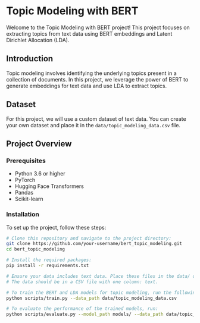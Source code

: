 
# Topic Modeling with BERT

Welcome to the Topic Modeling with BERT project! This project focuses on extracting topics from text data using BERT embeddings and Latent Dirichlet Allocation (LDA).

## Introduction

Topic modeling involves identifying the underlying topics present in a collection of documents. In this project, we leverage the power of BERT to generate embeddings for text data and use LDA to extract topics.

## Dataset

For this project, we will use a custom dataset of text data. You can create your own dataset and place it in the `data/topic_modeling_data.csv` file.

## Project Overview

### Prerequisites

- Python 3.6 or higher
- PyTorch
- Hugging Face Transformers
- Pandas
- Scikit-learn

### Installation

To set up the project, follow these steps:

```bash
# Clone this repository and navigate to the project directory:
git clone https://github.com/your-username/bert_topic_modeling.git
cd bert_topic_modeling

# Install the required packages:
pip install -r requirements.txt

# Ensure your data includes text data. Place these files in the data/ directory.
# The data should be in a CSV file with one column: text.

# To train the BERT and LDA models for topic modeling, run the following command:
python scripts/train.py --data_path data/topic_modeling_data.csv

# To evaluate the performance of the trained models, run:
python scripts/evaluate.py --model_path models/ --data_path data/topic_modeling_data.csv
